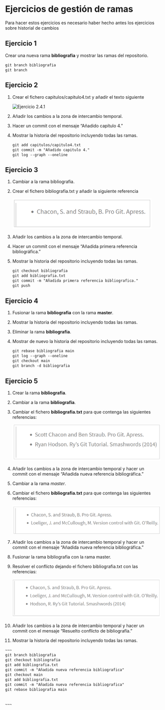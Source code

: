 # Ejercicios de gestión de ramas

Para hacer estos ejercicios es necesario haber hecho antes los ejercicios sobre historial de cambios

## Ejercicio 1

Crear una nueva rama **bibliografia** y mostrar las ramas del repositorio.

~~~
git branch bibliografia
git branch
~~~

## Ejercicio 2

1. Crear el fichero capitulos/capitulo4.txt y añadir el texto siguiente

    ![Ejercicio 2.4.1](ejercicio421.png)

2. Añadir los cambios a la zona de intercambio temporal.
3. Hacer un commit con el mensaje “Añadido capítulo 4.”
4. Mostrar la historia del repositorio incluyendo todas las ramas.

    ~~~
    git add capitulos/capitulo4.txt
    git commit -m "Añadido capitulo 4."
    git log --graph --oneline
    ~~~

## Ejercicio 3
    
1. Cambiar a la rama bibliografia.
2. Crear el fichero bibliografia.txt y añadir la siguiente referencia

    ![Ejercicio 4.3.2](imagenes/ejercicio432.png)

3. Añadir los cambios a la zona de intercambio temporal.
4. Hacer un commit con el mensaje “Añadida primera referencia bibliográfica.”
5. Mostrar la historia del repositorio incluyendo todas las ramas.

    ~~~
    git checkout bibliografia
    git add bibliografia.txt
    git commit -m "Añadida primera referencia bibliografica."
    git push
    ~~~

## Ejercicio 4

1. Fusionar la rama **bibliografia** con la rama **master**.
2. Mostrar la historia del repositorio incluyendo todas las ramas.
3. Eliminar la rama **bibliografia**.
4. Mostrar de nuevo la historia del repositorio incluyendo todas las ramas.

    ~~~
    git rebase bibliografia main
    git log --graph --oneline
    git checkout main
    git branch -d bibliografia
    ~~~

## Ejercicio 5

1. Crear la rama **bibliografia**.
2. Cambiar a la rama **bibliografia**.
3. Cambiar el fichero **bibliografia.txt** para que contenga las siguientes referencias:

    ![Ejercicio 4.5.3](imagenes/ejercicio453.png)

4. Añadir los cambios a la zona de intercambio temporal y hacer un commit con el mensaje “Añadida nueva referencia bibliográfica.”
5. Cambiar a la rama *master*.

6. Cambiar el fichero **bibliografia.txt** para que contenga las siguientes referencias:

    ![Ejercicio 4.5.6](imagenes/ejercicio456.png)

7. Añadir los cambios a la zona de intercambio temporal y hacer un commit con el mensaje “Añadida nueva referencia bibliográfica.”
    
8. Fusionar la rama bibliografia con la rama master.

9.  Resolver el conflicto dejando el fichero bibliografia.txt con las referencias:

    ![Ejercicio 4.5.9](imagenes/ejercicio459.png)

10.  Añadir los cambios a la zona de intercambio temporal y hacer un commit con el mensaje “Resuelto conflicto de bibliografía.”
11.  Mostrar la historia del repositorio incluyendo todas las ramas.

    ~~~
    git branch bibliografia
    git checkout bibliografia
    git add bibliografia.txt
    git commit -m "Añadida nueva referencia bibliografica"
    git checkout main
    git add bibliografia.txt
    git commit -m "Añadida nueva referencia bibliografica"
    git rebase bibliografia main


    ~~~